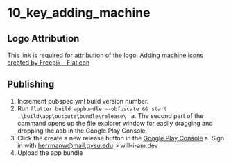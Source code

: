 # 10_key_adding_machine

## Logo Attribution
This link is required for attribution of the logo.
<a href="https://www.flaticon.com/free-icons/adding-machine" title="adding machine icons">Adding machine icons created by Freepik - Flaticon</a>

## Publishing
1. Increment pubspec.yml build version number.
2. Run `flutter build appbundle --obfuscate && start .\build\app\outputs\bundle\release\ `
  a. The second part of the command opens up the file explorer window for easily dragging and dropping the aab in the Google Play Console.
3. Click the create a new release button in the [Google Play Console](https://play.google.com/console/u/0/developers/5199002862287665816/app/4974365505926820594/tracks/production)
  a. Sign in with herrmanw@mail.gvsu.edu > will-i-am.dev
4. Upload the app bundle